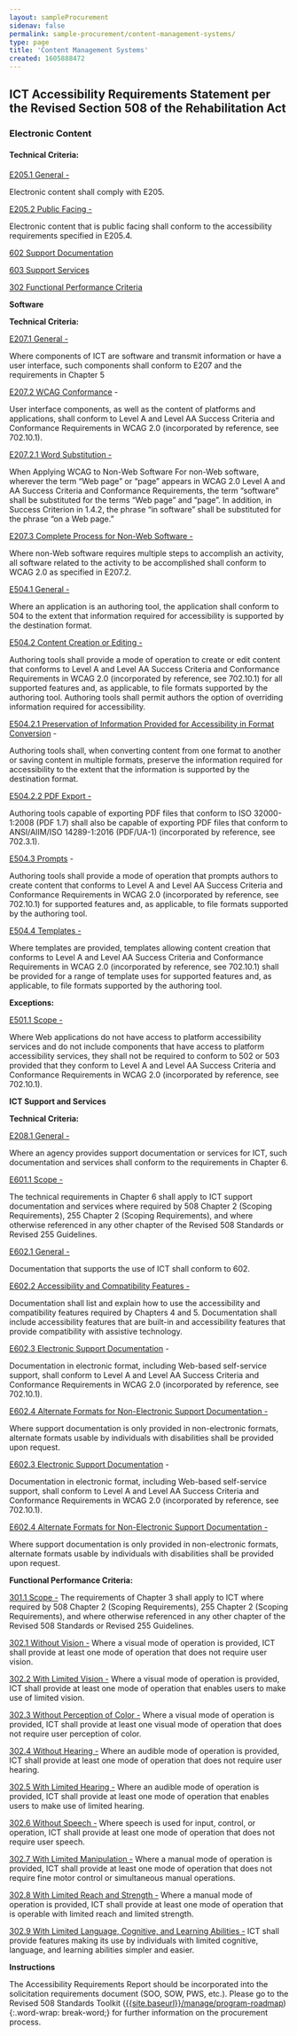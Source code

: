 ```yaml
---
layout: sampleProcurement 
sidenav: false 
permalink: sample-procurement/content-management-systems/
type: page
title: 'Content Management Systems'
created: 1605888472
---
```


## **ICT Accessibility Requirements Statement per the Revised Section 508 of the Rehabilitation Act**

### **Electronic Content**

#### **Technical Criteria:**

[E205.1 General -][1]

Electronic content shall comply with E205.

[E205.2 Public Facing -][2]

Electronic content that is public facing shall conform to the accessibility requirements specified in E205.4.

[602 Support Documentation][3]

[603 Support Services][3]

[302 Functional Performance Criteria][3]

**Software**

**Technical Criteria:**

[E207.1 General -][4]

Where components of ICT are software and transmit information or have a user interface, such components shall conform to E207 and the requirements in Chapter 5

[E207.2 WCAG Conformance][4] -

User interface components, as well as the content of platforms and applications, shall conform to Level A and Level AA Success Criteria and Conformance Requirements in WCAG 2.0 (incorporated by reference, see 702.10.1).

[E207.2.1 Word Substitution -][4]

When Applying WCAG to Non-Web Software For non-Web software, wherever the term “Web page” or “page” appears in WCAG 2.0 Level A and AA Success Criteria and Conformance Requirements, the term “software” shall be substituted for the terms “Web page” and “page”. In addition, in Success Criterion in 1.4.2, the phrase “in software” shall be substituted for the phrase “on a Web page.”

[E207.3 Complete Process for Non-Web Software -][4]

Where non-Web software requires multiple steps to accomplish an activity, all software related to the activity to be accomplished shall conform to WCAG 2.0 as specified in E207.2.

[E504.1 General -][5]

Where an application is an authoring tool, the application shall conform to 504 to the extent that information required for accessibility is supported by the destination format.

[E504.2 Content Creation or Editing -][5]

Authoring tools shall provide a mode of operation to create or edit content that conforms to Level A and Level AA Success Criteria and Conformance Requirements in WCAG 2.0 (incorporated by reference, see 702.10.1) for all supported features and, as applicable, to file formats supported by the authoring tool. Authoring tools shall permit authors the option of overriding information required for accessibility.

[E504.2.1 Preservation of Information Provided for Accessibility in Format Conversion][5] -

Authoring tools shall, when converting content from one format to another or saving content in multiple formats, preserve the information required for accessibility to the extent that the information is supported by the destination format.

[E504.2.2 PDF Export -][6]

Authoring tools capable of exporting PDF files that conform to ISO 32000-1:2008 (PDF 1.7) shall also be capable of exporting PDF files that conform to ANSI/AIIM/ISO 14289-1:2016 (PDF/UA-1) (incorporated by reference, see 702.3.1).

[E504.3 Prompts][6] -

Authoring tools shall provide a mode of operation that prompts authors to create content that conforms to Level A and Level AA Success Criteria and Conformance Requirements in WCAG 2.0 (incorporated by reference, see 702.10.1) for supported features and, as applicable, to file formats supported by the authoring tool.

[E504.4 Templates -][6]

Where templates are provided, templates allowing content creation that conforms to Level A and Level AA Success Criteria and Conformance Requirements in WCAG 2.0 (incorporated by reference, see 702.10.1) shall be provided for a range of template uses for supported features and, as applicable, to file formats supported by the authoring tool.

**Exceptions:**

[E501.1 Scope -][7]

Where Web applications do not have access to platform accessibility services and do not include components that have access to platform accessibility services, they shall not be required to conform to 502 or 503 provided that they conform to Level A and Level AA Success Criteria and Conformance Requirements in WCAG 2.0 (incorporated by reference, see 702.10.1).

**ICT Support and Services**

**Technical Criteria:**

[E208.1 General -][8]

Where an agency provides support documentation or services for ICT, such documentation and services shall conform to the requirements in Chapter 6.

[E601.1 Scope -][8]

The technical requirements in Chapter 6 shall apply to ICT support documentation and services where required by 508 Chapter 2 (Scoping Requirements), 255 Chapter 2 (Scoping Requirements), and where otherwise referenced in any other chapter of the Revised 508 Standards or Revised 255 Guidelines.

[E602.1 General -][9]

Documentation that supports the use of ICT shall conform to 602.

[E602.2 Accessibility and Compatibility Features -][9]

Documentation shall list and explain how to use the accessibility and compatibility features required by Chapters 4 and 5. Documentation shall include accessibility features that are built-in and accessibility features that provide compatibility with assistive technology.

[E602.3 Electronic Support Documentation][10] -

Documentation in electronic format, including Web-based self-service support, shall conform to Level A and Level AA Success Criteria and Conformance Requirements in WCAG 2.0 (incorporated by reference, see 702.10.1).

[E602.4 Alternate Formats for Non-Electronic Support Documentation -][10]

Where support documentation is only provided in non-electronic formats, alternate formats usable by individuals with disabilities shall be provided upon request.

[E602.3 Electronic Support Documentation][10] -

Documentation in electronic format, including Web-based self-service support, shall conform to Level A and Level AA Success Criteria and Conformance Requirements in WCAG 2.0 (incorporated by reference, see 702.10.1).

[E602.4 Alternate Formats for Non-Electronic Support Documentation -][10]

Where support documentation is only provided in non-electronic formats, alternate formats usable by individuals with disabilities shall be provided upon request.

**Functional Performance Criteria:**

[301.1 Scope -][11] The requirements of Chapter 3 shall apply to ICT where required by 508 Chapter 2 (Scoping Requirements), 255 Chapter 2 (Scoping Requirements), and where otherwise referenced in any other chapter of the Revised 508 Standards or Revised 255 Guidelines.

[302.1 Without Vision -][12] Where a visual mode of operation is provided, ICT shall provide at least one mode of operation that does not require user vision.

[302.2 With Limited Vision -][12] Where a visual mode of operation is provided, ICT shall provide at least one mode of operation that enables users to make use of limited vision.

[302.3 Without Perception of Color -][12] Where a visual mode of operation is provided, ICT shall provide at least one visual mode of operation that does not require user perception of color.

[302.4 Without Hearing -][12] Where an audible mode of operation is provided, ICT shall provide at least one mode of operation that does not require user hearing.

[302.5 With Limited Hearing -][12] Where an audible mode of operation is provided, ICT shall provide at least one mode of operation that enables users to make use of limited hearing.

[302.6 Without Speech -][12] Where speech is used for input, control, or operation, ICT shall provide at least one mode of operation that does not require user speech.

[302.7 With Limited Manipulation -][12] Where a manual mode of operation is provided, ICT shall provide at least one mode of operation that does not require fine motor control or simultaneous manual operations.

[302.8 With Limited Reach and Strength -][12] Where a manual mode of operation is provided, ICT shall provide at least one mode of operation that is operable with limited reach and limited strength.

[302.9 With Limited Language, Cognitive, and Learning Abilities -][12] ICT shall provide features making its use by individuals with limited cognitive, language, and learning abilities simpler and easier.

**Instructions**

The Accessibility Requirements Report should be incorporated into the solicitation requirements document (SOO, SOW, PWS, etc.). Please go to the Revised 508 Standards Toolkit ([{{site.baseurl}}/manage/program-roadmap][13]){:.word-wrap: break-word;} for further information on the procurement process.

 [1]: /ict-accessibility#e205_1_general
 [2]: /ict-accessibility#e205_2_public_facing
 [3]: /ict-accessibility#602__603__302
 [4]: /ict-accessibility#e207_1__e207_2__e207_2_1__e207_3
 [5]: /ict-accessibility#e504_1__e504_2__e504_2_1
 [6]: /ict-accessibility#e504_2_2__e504_3__e504_4
 [7]: /ict-accessibility#e501_1_scope_exception
 [8]: /ict-accessibility#e208_1_general
 [9]: /ict-accessibility#e602_1_general
 [10]: /ict-accessibility#e602_3__e602_4
 [11]: /ict-accessibility#e301_1
 [12]: /ict-accessibility#e302_1
 [13]: {{site.baseurl}}/manage/program-roadmap